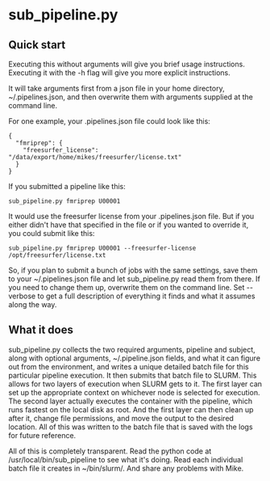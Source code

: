 # sub_pipeline.py

## Quick start

Executing this without arguments will give you brief usage instructions. Executing it with the -h flag will give you more explicit instructions.

It will take arguments first from a json file in your home directory, ~/.pipelines.json, and then overwrite them with arguments supplied at the command line.

For one example, your .pipelines.json file could look like this:

    {
      "fmriprep": {
        "freesurfer_license": "/data/export/home/mikes/freesurfer/license.txt"
      }
    }

If you submitted a pipeline like this:

    sub_pipeline.py fmriprep U00001

It would use the freesurfer license from your .pipelines.json file. But if you either didn't have that specified in the file or if you wanted to override it, you could submit like this:

    sub_pipeline.py fmriprep U00001 --freesurfer-license /opt/freesurfer/license.txt

So, if you plan to submit a bunch of jobs with the same settings, save them to your ~/.pipelines.json file and let sub_pipeline.py read them from there. If you need to change them up, overwrite them on the command line. Set --verbose to get a full description of everything it finds and what it assumes along the way.

## What it does

sub_pipeline.py collects the two required arguments, pipeline and subject, along with optional arguments, ~/.pipeline.json fields, and what it can figure out from the environment, and writes a unique detailed batch file for this particular pipeline execution. It then submits that batch file to SLURM. This allows for two layers of execution when SLURM gets to it. The first layer can set up the appropriate context on whichever node is selected for execution. The second layer actually executes the container with the pipeline, which runs fastest on the local disk as root. And the first layer can then clean up after it, change file permissions, and move the output to the desired location. All of this was written to the batch file that is saved with the logs for future reference.

All of this is completely transparent. Read the python code at /usr/local/bin/sub_pipeline to see what it's doing. Read each individual batch file it creates in ~/bin/slurm/. And share any problems with Mike.

